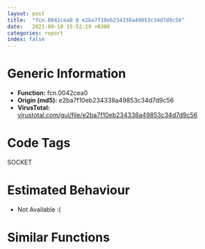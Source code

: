 ```yaml
---
layout: post
title:  "fcn.0042cea0 @ e2ba7f10eb234338a49853c34d7d9c56"
date:   2021-09-10 15:52:19 +0300
categories: report
index: false
---
```


# Generic Information
- **Function:** fcn.0042cea0
- **Origin (md5):** e2ba7f10eb234338a49853c34d7d9c56
- **VirusTotal:** [virustotal.com/gui/file/e2ba7f10eb234338a49853c34d7d9c56][virustotal_ref]

# Code Tags
<span class="tag" id="SOCKET">SOCKET</span>


# Estimated Behaviour
<ul><li class="bhv-desc" id="na">Not Available :(</li></ul>

# Similar Functions
<script type="text/javascript" src="https://www.gstatic.com/charts/loader.js"></script>
<script type="text/javascript">

    google.charts.load('current', {'packages':['corechart']});
    google.charts.setOnLoadCallback(drawChart);

    function drawChart() {
    var data = new google.visualization.DataTable();
        data.addColumn('number', 'X');
        data.addColumn('number', 'Y');
        data.addColumn({type: 'string', role: 'tooltip', 'p': {'html': true}});
        data.addColumn({'type': 'string', 'role': 'style'});
        
        data.addRows([
    [0, 0, '<b><a href="/report/fcn.0042cea0@e2ba7f10eb234338a49853c34d7d9c56">fcn.0042cea0</a><br>@e2ba7f10eb234338a49853c34d7d9c56</b><br>', 'point { fill-color: #e0440e; }'],

        ]);

    var options = {
        title: 'Similarity Plot',
        legend: 'none',
        colors: ['#dedbd9', '#e6693e', '#ec8f6e', '#f3b49f', '#f6c7b6'],
        tooltip: {isHtml: true, trigger: 'both'},
        explorer: {
        actions: ["dragToZoom", "rightClickToReset"],
        },
        chartArea: {
        width: '80%',
        height: '80%'
        },
        width: '100%',
        height: '100%'
    };

    var chart = new google.visualization.ScatterChart(document.getElementById('chart_div'));

    chart.draw(data, options);
    }
    
</script>


<div id="chart_div" style="width: 100%px; height: 100%;"></div>

# Disassembled Code
{% highlight nasm %}

push ebp
mov ebp, esp
sub esp, 0x9ac
mov eax, dword[0x55bdf4]
xor eax, ebp
mov dword[ebp-4], eax
mov eax, dword[ebp+8]
push ebx
push esi
push edi
mov esi, ecx
mov ebx, dword[esi]
push 0xff
lea ecx, [ebp-0x103]
push 0
push ecx
mov dword[ebp-0x9a0], eax
mov dword[ebp-0x990], ebx
mov dword[ebp-0x98c], 0xffffffff
mov byte[ebp-0x104], 0
call fcn.004f37e0
mov edi, dword[ebx+0x600]
xor ecx, ecx
mov dword[ebp-0x9ac], ecx
mov eax, dword[ebx+0x600]
add esp, 0xc
mov dword[ebp-0x9a4], ecx
mov dword[ebp-0x99c], ecx
mov dword[ebp-0x9a8], 1
mov dword[ebp-0x994], ecx
cmp eax, ecx
je off.b455
lea edx, [eax+1]
jmp off.b144
mov cl, byte[eax]
inc eax
test cl, cl
jne off.b144
sub eax, edx
cmp eax, 1
jbe off.b455
mov eax, edi
lea edx, [eax+1]
mov cl, byte[eax]
inc eax
test cl, cl
jne off.b167
sub eax, edx
cmp eax, 0x16
jae off.b188
mov eax, 0x16
jmp off.b202
mov eax, edi
lea edx, [eax+1]
mov cl, byte[eax]
inc eax
test cl, cl
jne off.b193
sub eax, edx
inc eax
push 1
push eax
call dword[0x558010]
add esp, 8
mov dword[ebp-0x994], eax
test eax, eax
jne off.b247
pop edi
pop esi
mov eax, 0x1b
pop ebx
mov ecx, dword[ebp-4]
xor ecx, ebp
call fcn.004f166b
mov esp, ebp
pop ebp
ret
cmp byte[edi], 0x3a
jne off.b569
mov ebx, edi
test ebx, ebx
je off.b374
push 0x3a
push ebx
call fcn.004f4940
mov edi, eax
add esp, 8
test edi, edi
je off.b374
push 0xa
lea ecx, [edi+1]
push 0
push ecx
call fcn.004f48fc
push eax
call fcn.00415e90
movzx ebx, ax
push 0x2d
push edi
mov dword[ebp-0x9a4], ebx
call fcn.004f4940
add esp, 0x18
test eax, eax
je off.b639
push 0xa
inc eax
push 0
push eax
call fcn.004f48fc
push eax
call fcn.00415e90
movzx eax, ax
add esp, 0x10
mov dword[ebp-0x99c], eax
cmp bx, ax
jbe off.b374
xor eax, eax
mov dword[ebp-0x99c], eax
mov dword[ebp-0x9a4], eax
mov ebx, dword[ebp-0x994]
cmp byte[ebx], 0
je off.b455
mov ecx, dword[esi+0x90]
mov edx, dword[esi+0x54]
push 0x401
lea eax, [ebp-0x508]
push eax
mov eax, dword[edx+0x18]
push ebx
push ecx
push eax
call fcn.00403a90
mov ecx, dword[esi+0x54]
mov edx, dword[ecx+4]
add esp, 4
push eax
push edx
call fcn.00403a90
add esp, 0x18
sub eax, 0
je off.b653
dec eax
je off.b547
dec eax
je off.b708
mov edx, dword[esi+0x1a8]
lea eax, [ebp-0x998]
push eax
lea ecx, [ebp-0x988]
push ecx
push edx
mov dword[ebp-0x998], 0x80
call dword[sym.imp.WS2_32.dll_getsockname]
test eax, eax
je off.b657
call dword[sym.imp.WS2_32.dll_WSAGetLastError]
push eax
push esi
call fcn.0043bc80
push eax
mov eax, dword[ebp-0x990]
push str.getsockname___failed:__s
push eax
call fcn.00413d00
mov ecx, dword[ebp-0x994]
push ecx
call dword[0x558004]
add esp, 0x18
pop edi
pop esi
mov eax, 0x1e
pop ebx
mov ecx, dword[ebp-4]
xor ecx, ebp
call fcn.004f166b
mov esp, ebp
pop ebp
ret
push 0x3a
push edi
call fcn.004f4940
mov ebx, eax
add esp, 8
test ebx, ebx
je off.b612
mov eax, dword[ebp-0x994]
mov edx, ebx
sub edx, edi
push edx
push edi
push eax
call fcn.004f4a90
add esp, 0xc
jmp off.b258
mov edx, dword[ebp-0x994]
mov eax, edi
sub edx, edi
mov edi, edi
mov cl, byte[eax]
mov byte[edx+eax], cl
inc eax
test cl, cl
jne off.b624
jmp off.b374
movzx edx, bx
mov dword[ebp-0x99c], edx
jmp off.b374
mov edi, ebx
jmp off.b714
movzx ecx, word[ebp-0x988]
push 0x401
lea edx, [ebp-0x508]
push edx
lea eax, [ebp-0x984]
push eax
push ecx
call fcn.00421810
mov ebx, dword[ebp-0x994]
add esp, 0x10
mov dword[ebp-0x9a8], 0
lea edi, [ebp-0x508]
lea edx, [ebp-0x9ac]
push edx
push 0
push edi
push esi
call fcn.0040b040
add esp, 0x10
cmp eax, 1
jne off.b754
lea eax, [ebp-0x9ac]
push eax
push esi
call fcn.00409330
add esp, 8
mov eax, dword[ebp-0x9ac]
test eax, eax
je off.b792
mov ecx, dword[ebp-0x990]
mov ebx, dword[eax]
push eax
push ecx
call fcn.0040b730
add esp, 8
test ebx, ebx
jne off.b842
mov ebx, dword[ebp-0x994]
mov edx, dword[ebp-0x990]
push edi
push str.failed_to_resolve_the_address_provided_to_PORT:__s
push edx
call fcn.00413d00
push ebx
call dword[0x558004]
add esp, 0x10
pop edi
pop esi
mov eax, 0x1e
pop ebx
mov ecx, dword[ebp-4]
xor ecx, ebp
call fcn.004f166b
mov esp, ebp
pop ebp
ret
mov eax, dword[ebp-0x994]
push eax
call dword[0x558004]
add esp, 4
mov dword[ebp-0x98c], 0xffffffff
xor edi, edi
lea ecx, [ebp-0x98c]
push ecx
push 0
push ebx
push esi
call fcn.00418670
add esp, 0x10
mov dword[ebp-0x994], eax
test eax, eax
je off.b916
call dword[sym.imp.WS2_32.dll_WSAGetLastError]
mov ebx, dword[ebx+0x1c]
mov edi, eax
test ebx, ebx
jne off.b870
jmp off.b920
test ebx, ebx
jne off.b970
push edi
push esi
call fcn.0043bc80
mov edx, dword[ebp-0x990]
push eax
push str.socket_failure:__s
push edx
call fcn.00413d00
add esp, 0x14
pop edi
pop esi
mov eax, 0x1e
pop ebx
mov ecx, dword[ebp-4]
xor ecx, ebp
call fcn.004f166b
mov esp, ebp
pop ebp
ret
mov eax, dword[ebx+0x10]
mov ecx, dword[ebx+0x18]
push eax
push ecx
lea edx, [ebp-0x988]
push edx
call fcn.004f3c80
mov cx, word[ebp-0x99c]
mov eax, dword[ebx+0x10]
movzx edi, word[ebp-0x9a4]
add esp, 0xc
mov dword[ebp-0x998], eax
cmp word[ebp-0x9a4], cx
ja off.b1374
cmp word[ebp-0x988], 2
jne off.b1053
push edi
call dword[sym.imp.WS2_32.dll_htons]
mov word[ebp-0x986], ax
mov edx, dword[ebp-0x998]
mov ecx, dword[ebp-0x98c]
push edx
lea eax, [ebp-0x988]
push eax
push ecx
call dword[sym.imp.WS2_32.dll_bind]
test eax, eax
je off.b1365
call dword[sym.imp.WS2_32.dll_WSAGetLastError]
cmp dword[ebp-0x9a8], 0
je off.b1198
cmp eax, 0x2741
jne off.b1198
push eax
push esi
call fcn.0043bc80
push eax
mov eax, dword[ebp-0x990]
movzx edx, di
push edx
push str.bind_port_hu__on_non_local_address_failed:__s_n
push eax
call fcn.00413c80
mov eax, dword[esi+0x1a8]
add esp, 0x18
lea ecx, [ebp-0x998]
push ecx
lea edx, [ebp-0x988]
push edx
push eax
mov dword[ebp-0x998], 0x80
call dword[sym.imp.WS2_32.dll_getsockname]
test eax, eax
jne off.b1229
movzx edi, word[ebp-0x9a4]
mov dword[ebp-0x9a8], eax
jmp off.b1211
cmp eax, 0x2740
je off.b1210
cmp eax, 0xd
jne off.b1298
inc edi
cmp di, word[ebp-0x99c]
jbe off.b1029
jmp off.b1374
call dword[sym.imp.WS2_32.dll_WSAGetLastError]
push eax
push esi
call fcn.0043bc80
mov ecx, dword[ebp-0x990]
push eax
push str.getsockname___failed:__s
push ecx
call fcn.00413d00
mov edx, dword[ebp-0x98c]
push edx
push esi
call fcn.004185f0
add esp, 0x1c
pop edi
pop esi
mov eax, 0x1e
pop ebx
mov ecx, dword[ebp-4]
xor ecx, ebp
call fcn.004f166b
mov esp, ebp
pop ebp
ret
push eax
push esi
call fcn.0043bc80
mov ecx, dword[ebp-0x990]
push eax
movzx eax, di
push eax
push str.bind_port_hu__failed:__s
push ecx
call fcn.00413d00
mov edx, dword[ebp-0x98c]
push edx
push esi
call fcn.004185f0
add esp, 0x20
pop edi
pop esi
mov eax, 0x1e
pop ebx
mov ecx, dword[ebp-4]
xor ecx, ebp
call fcn.004f166b
mov esp, ebp
pop ebp
ret
cmp di, word[ebp-0x99c]
jbe off.b1429
mov eax, dword[ebp-0x990]
push str.bind___failed__we_ran_out_of_ports_
push eax
call fcn.00413d00
mov ecx, dword[ebp-0x98c]
push ecx
push esi
call fcn.004185f0
add esp, 0x10
pop edi
pop esi
mov eax, 0x1e
pop ebx
mov ecx, dword[ebp-4]
xor ecx, ebp
call fcn.004f166b
mov esp, ebp
pop ebp
ret
mov ecx, dword[ebp-0x98c]
lea edx, [ebp-0x998]
push edx
lea eax, [ebp-0x988]
push eax
push ecx
mov dword[ebp-0x998], 0x80
call dword[sym.imp.WS2_32.dll_getsockname]
test eax, eax
je off.b1539
call dword[sym.imp.WS2_32.dll_WSAGetLastError]
push eax
push esi
call fcn.0043bc80
push eax
push str.getsockname___failed:__s
mov edx, dword[ebp-0x990]
push edx
call fcn.00413d00
mov eax, dword[ebp-0x98c]
push eax
push esi
call fcn.004185f0
add esp, 0x1c
pop edi
pop esi
mov eax, 0x1e
pop ebx
mov ecx, dword[ebp-4]
xor ecx, ebp
call fcn.004f166b
mov esp, ebp
pop ebp
ret
mov ecx, dword[ebp-0x98c]
push 1
push ecx
call dword[sym.imp.WS2_32.dll_listen]
test eax, eax
je off.b1579
call dword[sym.imp.WS2_32.dll_WSAGetLastError]
push eax
push esi
call fcn.0043bc80
push eax
push str.socket_failure:__s
jmp off.b1489
push 0x100
lea ecx, [ebp-0x104]
push ecx
push ebx
call fcn.0040ab60
mov edi, dword[ebp-0x9a0]
add esp, 0xc
cmp edi, 2
je off.b1692
mov cx, word[ebp-0x988]
cmp dword[esi+0x2e8], 0
jne off.b1631
test edi, edi
je off.b1686
cmp edi, 1
jne off.b1642
cmp cx, 2
jne off.b1686
movzx eax, cx
sub eax, 2
jne off.b1686
mov edx, dword[ebp-0x986]
push edx
call dword[sym.imp.WS2_32.dll_ntohs]
movzx ebx, ax
test edi, edi
je off.b1703
cmp edi, 1
je off.b1821
mov cx, word[ebp-0x988]
inc edi
cmp edi, 2
jne off.b1618
mov ebx, dword[ebp-0x994]
jmp off.b1980
xor edx, edx
cmp word[ebp-0x988], 2
push ebx
setne dl
lea ecx, [ebp-0x104]
push ecx
mov dword[ebp-0x9a0], edi
lea edi, [esi+0x518]
inc edx
push edx
push str.EPRT
push str._s__d_s_hu
push edi
call fcn.0043e5e0
mov ebx, eax
add esp, 0x18
test ebx, ebx
je off.b1974
push ebx
call fcn.0043b510
push eax
mov eax, dword[ebp-0x990]
push str.Failure_sending_EPRT_command:__s
push eax
call fcn.00413d00
mov ecx, dword[ebp-0x98c]
push ecx
push esi
call fcn.004185f0
add esp, 0x18
mov dword[edi+0x78], 1
xor eax, eax
jmp off.b2018
lea ecx, [ebp-0x908]
lea edx, [ebp-0x104]
lea esp, [esp]
mov al, byte[edx]
test al, al
je off.b1861
cmp al, 0x2e
jne off.b1855
mov byte[ecx], 0x2c
jmp off.b1857
mov byte[ecx], al
inc ecx
inc edx
jne off.b1840
mov eax, ebx
mov edx, ebx
and edx, 0xff
push edx
shr eax, 8
push eax
push str.__d__d
push 0x14
push ecx
mov byte[ecx], 0
call fcn.0041a4f0
lea eax, [ebp-0x908]
push eax
push str.PORT
lea eax, [esi+0x518]
push str._s__s_
push eax
call fcn.0043e5e0
mov ebx, eax
add esp, 0x24
test ebx, ebx
je off.b1980
push ebx
call fcn.0043b510
mov ecx, dword[ebp-0x990]
push eax
push str.Failure_sending_PORT_command:__s
push ecx
call fcn.00413d00
mov edx, dword[ebp-0x98c]
push edx
push esi
call fcn.004185f0
add esp, 0x18
xor eax, eax
jmp off.b2018
mov edi, dword[ebp-0x9a0]
mov dword[esi+0x590], edi
call fcn.0042ca20
mov eax, dword[ebp-0x98c]
mov dword[esi+0x1ac], eax
mov dword[esi+0x2cc], 1
mov eax, 0x1c
mov ecx, esi
call fcn.0042cd70
mov ecx, dword[ebp-4]
pop edi
pop esi
mov eax, ebx
xor ecx, ebp
pop ebx
call fcn.004f166b
mov esp, ebp
pop ebp
ret

{% endhighlight %}

[virustotal_ref]: https://www.virustotal.com/gui/file/e2ba7f10eb234338a49853c34d7d9c56